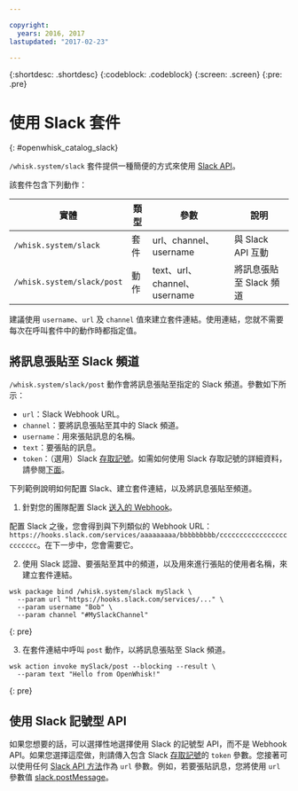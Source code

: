 ```yaml
---

copyright:
  years: 2016, 2017
lastupdated: "2017-02-23"

---
```


{:shortdesc: .shortdesc}
{:codeblock: .codeblock}
{:screen: .screen}
{:pre: .pre}

# 使用 Slack 套件
{: #openwhisk_catalog_slack}

`/whisk.system/slack` 套件提供一種簡便的方式來使用 [Slack API](https://api.slack.com/)。

該套件包含下列動作：

| 實體 | 類型 | 參數 | 說明 |
| --- | --- | --- | --- |
| `/whisk.system/slack` | 套件 | url、channel、username | 與 Slack API 互動 |
| `/whisk.system/slack/post` | 動作 | text、url、channel、username | 將訊息張貼至 Slack 頻道 |

建議使用 `username`、`url` 及 `channel` 值來建立套件連結。使用連結，您就不需要每次在呼叫套件中的動作時都指定值。

## 將訊息張貼至 Slack 頻道

`/whisk.system/slack/post` 動作會將訊息張貼至指定的 Slack 頻道。參數如下所示：

- `url`：Slack Webhook URL。
- `channel`：要將訊息張貼至其中的 Slack 頻道。
- `username`：用來張貼訊息的名稱。
- `text`：要張貼的訊息。
- `token`：（選用）Slack [存取記號](https://api.slack.com/tokens)。如需如何使用 Slack 存取記號的詳細資料，請參閱[下面](./catalog.md#using-the-slack-token-based-api)。

下列範例說明如何配置 Slack、建立套件連結，以及將訊息張貼至頻道。

1. 針對您的團隊配置 Slack [送入的 Webhook](https://api.slack.com/incoming-webhooks)。
  
  配置 Slack 之後，您會得到與下列類似的 Webhook URL：`https://hooks.slack.com/services/aaaaaaaaa/bbbbbbbbb/cccccccccccccccccccccccc`。在下一步中，您會需要它。
  
2. 使用 Slack 認證、要張貼至其中的頻道，以及用來進行張貼的使用者名稱，來建立套件連結。
  
  ```
  wsk package bind /whisk.system/slack mySlack \
    --param url "https://hooks.slack.com/services/..." \
    --param username "Bob" \
    --param channel "#MySlackChannel"
  ```
  {: pre}
  
3. 在套件連結中呼叫 `post` 動作，以將訊息張貼至 Slack 頻道。
  
  ```
  wsk action invoke mySlack/post --blocking --result \
    --param text "Hello from OpenWhisk!"
  ```
  {: pre}
  

## 使用 Slack 記號型 API

如果您想要的話，可以選擇性地選擇使用 Slack 的記號型 API，而不是 Webhook API。如果您選擇這麼做，則請傳入包含 Slack [存取記號](https://api.slack.com/tokens)的 `token` 參數。您接著可以使用任何 [Slack API 方法](https://api.slack.com/methods)作為 `url` 參數。例如，若要張貼訊息，您將使用 `url` 參數值 [slack.postMessage](https://api.slack.com/methods/chat.postMessage)。
